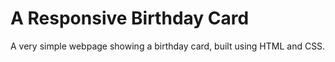# A Responsive Birthday Card
A very simple webpage showing a birthday card, built using HTML and CSS. 
